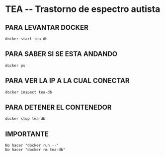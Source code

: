 # TEA -- Trastorno de espectro autista

## PARA LEVANTAR DOCKER
	
	docker start tea-db

## PARA SABER SI SE ESTA ANDANDO
	
	docker ps

## PARA VER LA IP A LA CUAL CONECTAR
	
	docker inspect tea-db

## PARA DETENER EL CONTENEDOR
	
	docker stop tea-db

## IMPORTANTE
	
	No hacer "docker run --"
	No hacer "docker rm tea-db"


